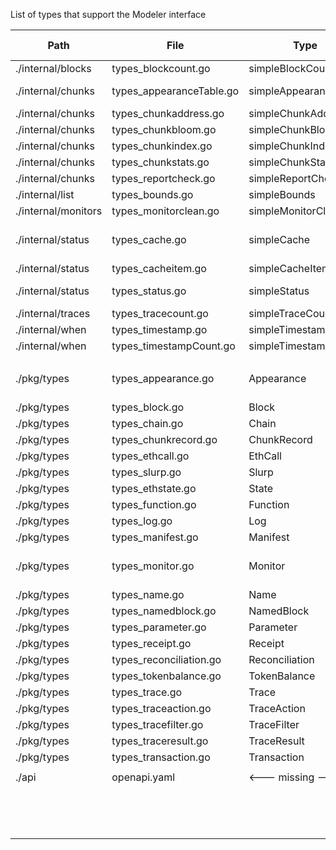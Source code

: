List of types that support the Modeler interface

| Path                | File                     | Type                  | Documented        | gen-c++ | gen-go |               |
| ------------------- | ------------------------ | --------------------- | ----------------- | ------- | ------ | ------------- |
| ./internal/blocks   | types_blockcount.go      | simpleBlockCount      | blockCount        |         | x      |               |
| ./internal/chunks   | types_appearanceTable.go | simpleAppearanceTable | <--- missing ---> |         |        |               |
| ./internal/chunks   | types_chunkaddress.go    | simpleChunkAddress    | chunkAddress      |         | x      |               |
| ./internal/chunks   | types_chunkbloom.go      | simpleChunkBloom      | chunkBloom        |         | x      |               |
| ./internal/chunks   | types_chunkindex.go      | simpleChunkIndex      | chunkIndex        |         | x      |               |
| ./internal/chunks   | types_chunkstats.go      | simpleChunkStats      | chunkStats        |         | x      |               |
| ./internal/chunks   | types_reportcheck.go     | simpleReportCheck     | reportCheck       |         | x      |               |
| ./internal/list     | types_bounds.go          | simpleBounds          | bounds            |         | x      |               |
| ./internal/monitors | types_monitorclean.go    | simpleMonitorClean    | monitorClean      |         | x      |               |
| ./internal/status   | types_cache.go           | simpleCache           | cache             |         | x      | not turned on |
| ./internal/status   | types_cacheitem.go       | simpleCacheItem       | cacheItem         |         |        |               |
| ./internal/status   | types_status.go          | simpleStatus          | <--- missing ---> |         | x      |               |
| ./internal/traces   | types_tracecount.go      | simpleTraceCount      | traceCount        |         | x      |               |
| ./internal/when     | types_timestamp.go       | simpleTimestamp       | timestamp         |         |        |               |
| ./internal/when     | types_timestampCount.go  | simpleTimestampCount  | timestampCount    |         |        |               |
|                     |                          |                       |                   |         |        |               |
| ./pkg/types         | types_appearance.go      | Appearance            | appearance        | x       |        | not turned on |
| ./pkg/types         | types_block.go           | Block                 | block             | x       | x      |               |
| ./pkg/types         | types_chain.go           | Chain                 | chain             | x       | x      |               |
| ./pkg/types         | types_chunkrecord.go     | ChunkRecord           | chunkRecord       |         | x      |               |
| ./pkg/types         | types_ethcall.go         | EthCall               | ethCall           | x       | x      |               |
| ./pkg/types         | types_slurp.go           | Slurp                 | slurp             |         | x      |               |
| ./pkg/types         | types_ethstate.go        | State                 | ethState          | x       | x      |               |
| ./pkg/types         | types_function.go        | Function              | function          | x       | x      |               |
| ./pkg/types         | types_log.go             | Log                   | log               | x       | x      |               |
| ./pkg/types         | types_manifest.go        | Manifest              | manifest          |         | x      |               |
| ./pkg/types         | types_monitor.go         | Monitor               | monitor           | x       |        | not turned on |
| ./pkg/types         | types_name.go            | Name                  | name              | x       | x      |               |
| ./pkg/types         | types_namedblock.go      | NamedBlock            | namedBlock        |         | x      |               |
| ./pkg/types         | types_parameter.go       | Parameter             | parameter         | x       | x      |               |
| ./pkg/types         | types_receipt.go         | Receipt               | receipt           | x       | x      |               |
| ./pkg/types         | types_reconciliation.go  | Reconciliation        | reconciliation    | x       | x      |               |
| ./pkg/types         | types_tokenbalance.go    | TokenBalance          | tokenBalance      | x       | x      |               |
| ./pkg/types         | types_trace.go           | Trace                 | trace             | x       | x      |               |
| ./pkg/types         | types_traceaction.go     | TraceAction           | traceAction       | x       | x      |               |
| ./pkg/types         | types_tracefilter.go     | TraceFilter           | traceFilter       |         | x      |               |
| ./pkg/types         | types_traceresult.go     | TraceResult           | traceResult       | x       | x      |               |
| ./pkg/types         | types_transaction.go     | Transaction           | transaction       | x       | x      |               |
|                     |                          |                       |                   |         |        |               |
| ./api               | openapi.yaml             | <--- missing --->     | abi               |         |        |               |
|                     |                          |                       |                   |         |        |               |
|                     |                          |                       | logfilter         |         |        |               |
|                     |                          |                       | chain             |         |        |               |
|                     |                          |                       | key               |         |        |               |
